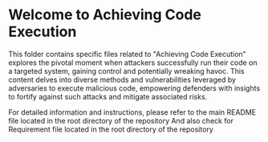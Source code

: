 # Welcome to Achieving Code Execution

This folder contains specific files related to "Achieving Code Execution" explores the pivotal moment when attackers successfully run their code on a targeted system, gaining control and potentially wreaking havoc. This content delves into diverse methods and vulnerabilities leveraged by adversaries to execute malicious code, empowering defenders with insights to fortify against such attacks and mitigate associated risks.

For detailed information and instructions, please refer to the main README file located in the root directory of the repository  And also check for Requirement file located in the root directory of the repository




